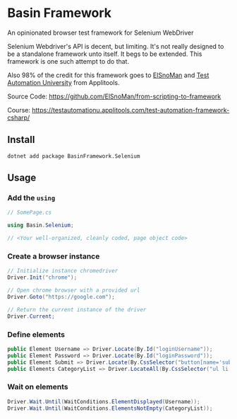 # Basin Framework
An opinionated browser test framework for Selenium WebDriver

Selenium Webdriver's API is decent, but limiting. It's not really designed to be a standalone framework unto itself. It begs to be extended. This framework is one such attempt to do that.

Also 98% of the credit for this framework goes to [ElSnoMan](github.com/ElSnoMan) and [Test Automation University](https://testautomationu.applitools.com/) from Applitools.

Source Code:
https://github.com/ElSnoMan/from-scripting-to-framework

Course:
https://testautomationu.applitools.com/test-automation-framework-csharp/

## Install 

```
dotnet add package BasinFramework.Selenium
```

## Usage

### Add the `using`

```csharp
// SomePage.cs

using Basin.Selenium;

// <Your well-organized, cleanly coded, page object code>
```

### Create a browser instance

```csharp
// Initialize instance chromedriver
Driver.Init("chrome"); 

// Open chrome browser with a provided url
Driver.Goto("https://google.com");

// Return the current instance of the driver
Driver.Current;
```

### Define elements

```csharp
public Element Username => Driver.Locate(By.Id("loginUsername"));
public Element Password => Driver.Locate(By.Id("loginPassword"));
public Element Submit => Driver.Locate(By.CssSelector("button[name='submitLogin']"));
public Elements CategoryList => Driver.LocateAll(By.CssSelector("ul li.productCategory"));
```

### Wait on elements

```csharp
Driver.Wait.Until(WaitConditions.ElementDisplayed(Username));
Driver.Wait.Until(WaitConditions.ElementsNotEmpty(CategoryList));
```


